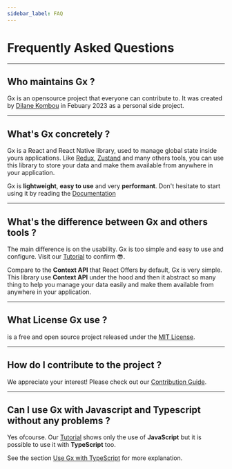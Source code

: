 ```yaml
---
sidebar_label: FAQ
---
```


# Frequently Asked Questions

****
## Who maintains Gx ?

Gx is an opensource project that everyone can contribute to. It was created by [Dilane Kombou](https://twitter.com/DilaneKombou) in Febuary 2023 as a personal side project.

****
## What's Gx concretely ?

Gx is a React and React Native library, used to manage global state inside yours applications.
Like [Redux](https://redux-toolkit.js.org/), [Zustand](https://docs.pmnd.rs/zustand/getting-started/introduction) and many others tools, you can use this library to store your data and make them available from anywhere in your application.

Gx is **lightweight**, **easy to use** and very **performant**. Don't hesitate to start using it by reading the [Documentation](/docs/intro.md)

****

## What's the difference between Gx and others tools ?

The main difference is on the usability. Gx is too simple and easy to use and configure.
Visit our [Tutorial](/docs/tutorial/intro.md) to confirm 😎.

Compare to the **Context API** that React Offers by default, Gx is very simple. This library use **Context API** under the hood and then it abstract so many thing to help you manage your data easily and make them available from anywhere in your application.

****

## What License Gx use ?

is a free and open source project released under the [MIT License](https://github.com/react-gx/gx/tree/main/LICENSE).

****

## How do I contribute to the project ?

We appreciate your interest! Please check out our [Contribution Guide](https://github.com/react-gx/gx/blob/main/CONTRIBUTING.md).

****

## Can I use Gx with Javascript and Typescript without any problems ?

Yes ofcourse. Our [Tutorial](/docs/tutorial/intro.md) shows only the use of **JavaScript** but it is possible to use it with **TypeScript** too.

See the section [Use Gx with TypeScript](/docs/typescript.md) for more explanation.
